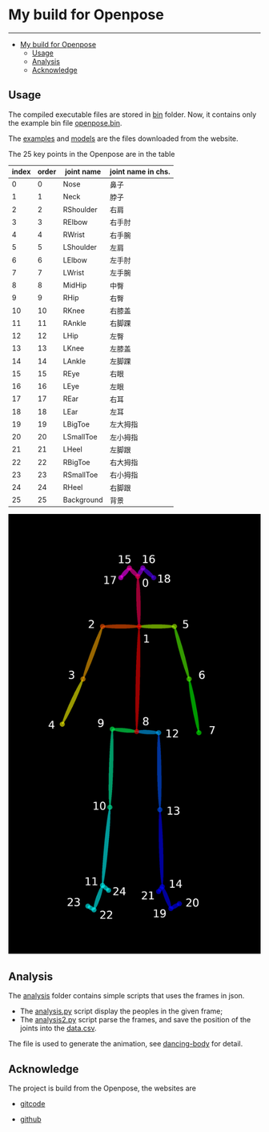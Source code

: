 # My build for Openpose

---
- [My build for Openpose](#my-build-for-openpose)
  - [Usage](#usage)
  - [Analysis](#analysis)
  - [Acknowledge](#acknowledge)

## Usage

The compiled executable files are stored in [bin](./bin) folder. 
Now, it contains only the example bin file [openpose.bin](./bin/openpose.bin).

The [examples](./examples) and [models](./models) are the files downloaded from the website.

The 25 key points in the Openpose are in the table

| index | order | joint name | joint name in chs. |
| ----- | ----- | ---------- | ------------------ |
| 0     | 0     | Nose       | 鼻子               |
| 1     | 1     | Neck       | 脖子               |
| 2     | 2     | RShoulder  | 右肩               |
| 3     | 3     | RElbow     | 右手肘             |
| 4     | 4     | RWrist     | 右手腕             |
| 5     | 5     | LShoulder  | 左肩               |
| 6     | 6     | LElbow     | 左手肘             |
| 7     | 7     | LWrist     | 左手腕             |
| 8     | 8     | MidHip     | 中臀               |
| 9     | 9     | RHip       | 右臀               |
| 10    | 10    | RKnee      | 右膝盖             |
| 11    | 11    | RAnkle     | 右脚踝             |
| 12    | 12    | LHip       | 左臀               |
| 13    | 13    | LKnee      | 左膝盖             |
| 14    | 14    | LAnkle     | 左脚踝             |
| 15    | 15    | REye       | 右眼               |
| 16    | 16    | LEye       | 左眼               |
| 17    | 17    | REar       | 右耳               |
| 18    | 18    | LEar       | 左耳               |
| 19    | 19    | LBigToe    | 左大拇指           |
| 20    | 20    | LSmallToe  | 左小拇指           |
| 21    | 21    | LHeel      | 左脚跟             |
| 22    | 22    | RBigToe    | 右大拇指           |
| 23    | 23    | RSmallToe  | 右小拇指           |
| 24    | 24    | RHeel      | 右脚跟             |
| 25    | 25    | Background | 背景               |

![Key points](./doc/201912260937073.png "Key points")

## Analysis

The [analysis](./analysis/) folder contains simple scripts that uses the frames in json.

- The [analysis.py](./analysis/analysis.py) script display the peoples in the given frame;
- The [analysis2.py](./analysis/analysis2.py) script parse the frames, and save the position of the joints into the [data.csv](./analysis/data.csv).

The file is used to generate the animation,
see [dancing-body](https://observablehq.com/@listenzcc/dancing-body "dancing-body") for detail.

## Acknowledge

The project is build from the Openpose,
the websites are

- [gitcode](https://gitcode.net/mirrors/CMU-Perceptual-Computing-Lab/openpose?utm_source=csdn_github_accelerator#quick-start-overview "gitcode")

- [github](https://github.com/CMU-Perceptual-Computing-Lab/openpose "github")
